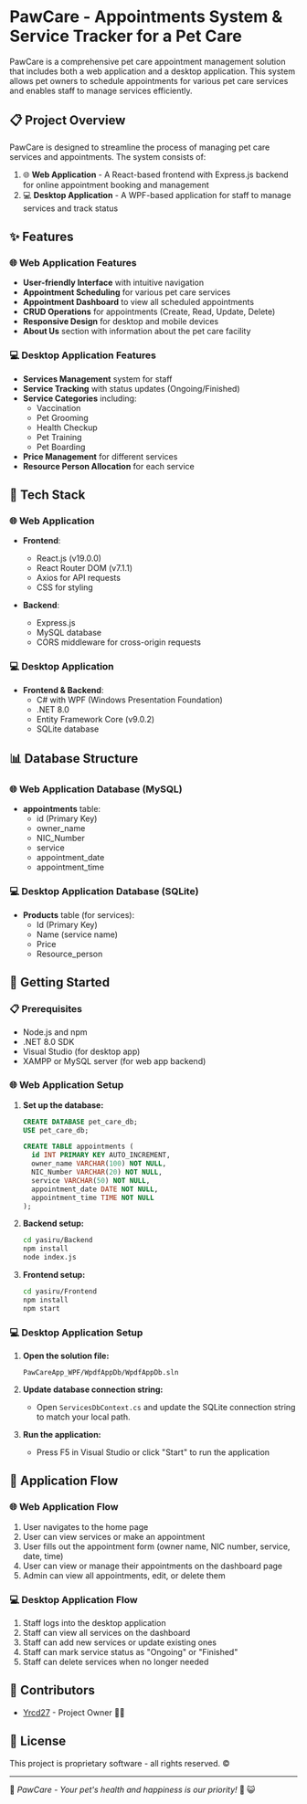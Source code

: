 ﻿# PawCare - Appointments System & Service Tracker for a Pet Care

PawCare is a comprehensive pet care appointment management solution that includes both a web application and a desktop application. This system allows pet owners to schedule appointments for various pet care services and enables staff to manage services efficiently.

## 📋 Project Overview

PawCare is designed to streamline the process of managing pet care services and appointments. The system consists of:

1. 🌐 **Web Application** - A React-based frontend with Express.js backend for online appointment booking and management
2. 💻 **Desktop Application** - A WPF-based application for staff to manage services and track status

## ✨ Features

### 🌐 Web Application Features
- **User-friendly Interface** with intuitive navigation
- **Appointment Scheduling** for various pet care services
- **Appointment Dashboard** to view all scheduled appointments
- **CRUD Operations** for appointments (Create, Read, Update, Delete)
- **Responsive Design** for desktop and mobile devices
- **About Us** section with information about the pet care facility

### 💻 Desktop Application Features
- **Services Management** system for staff
- **Service Tracking** with status updates (Ongoing/Finished)
- **Service Categories** including:
  - Vaccination
  - Pet Grooming
  - Health Checkup
  - Pet Training
  - Pet Boarding
- **Price Management** for different services
- **Resource Person Allocation** for each service

## 🔧 Tech Stack

### 🌐 Web Application
- **Frontend**:
  - React.js (v19.0.0)
  - React Router DOM (v7.1.1)
  - Axios for API requests
  - CSS for styling

- **Backend**:
  - Express.js
  - MySQL database
  - CORS middleware for cross-origin requests

### 💻 Desktop Application
- **Frontend & Backend**:
  - C# with WPF (Windows Presentation Foundation)
  - .NET 8.0
  - Entity Framework Core (v9.0.2)
  - SQLite database

## 📊 Database Structure

### 🌐 Web Application Database (MySQL)
- **appointments** table:
  - id (Primary Key)
  - owner_name
  - NIC_Number
  - service
  - appointment_date
  - appointment_time

### 💻 Desktop Application Database (SQLite)
- **Products** table (for services):
  - Id (Primary Key)
  - Name (service name)
  - Price
  - Resource_person

## 🚀 Getting Started

### 📋 Prerequisites
- Node.js and npm
- .NET 8.0 SDK
- Visual Studio (for desktop app)
- XAMPP or MySQL server (for web app backend)

### 🌐 Web Application Setup

1. **Set up the database:**
   ```sql
   CREATE DATABASE pet_care_db;
   USE pet_care_db;
   
   CREATE TABLE appointments (
     id INT PRIMARY KEY AUTO_INCREMENT,
     owner_name VARCHAR(100) NOT NULL,
     NIC_Number VARCHAR(20) NOT NULL,
     service VARCHAR(50) NOT NULL,
     appointment_date DATE NOT NULL,
     appointment_time TIME NOT NULL
   );
   ```

2. **Backend setup:**
   ```bash
   cd yasiru/Backend
   npm install
   node index.js
   ```

3. **Frontend setup:**
   ```bash
   cd yasiru/Frontend
   npm install
   npm start
   ```

### 💻 Desktop Application Setup

1. **Open the solution file:**
   ```
   PawCareApp_WPF/WpdfAppDb/WpdfAppDb.sln
   ```

2. **Update database connection string:**
   - Open `ServicesDbContext.cs` and update the SQLite connection string to match your local path.

3. **Run the application:**
   - Press F5 in Visual Studio or click "Start" to run the application

## 📱 Application Flow

### 🌐 Web Application Flow
1. User navigates to the home page
2. User can view services or make an appointment
3. User fills out the appointment form (owner name, NIC number, service, date, time)
4. User can view or manage their appointments on the dashboard page
5. Admin can view all appointments, edit, or delete them

### 💻 Desktop Application Flow
1. Staff logs into the desktop application
2. Staff can view all services on the dashboard
3. Staff can add new services or update existing ones
4. Staff can mark service status as "Ongoing" or "Finished"
5. Staff can delete services when no longer needed

## 👥 Contributors

- [Yrcd27](https://github.com/Yrcd27) - Project Owner 👨‍💻

## 📄 License

This project is proprietary software - all rights reserved. ©️

---

🐾 *PawCare - Your pet's health and happiness is our priority!* 🐶 😺

